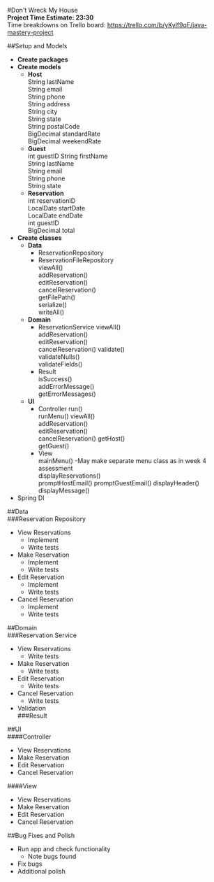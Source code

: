 #Don't Wreck My House  
**Project Time Estimate: 23:30**  
Time breakdowns on Trello board: 
https://trello.com/b/yKylf9qF/java-mastery-project

##Setup and Models
- **Create packages**
- **Create models** 
  - **Host**  
    String lastName  
    String email  
    String phone  
    String address  
    String city  
    String state  
    String postalCode  
    BigDecimal standardRate  
    BigDecimal weekendRate
  - **Guest**  
    int guestID
    String firstName  
    String lastName  
    String email  
    String phone  
    String state
  - **Reservation**  
    int reservationID  
    LocalDate startDate  
    LocalDate endDate  
    int guestID  
    BigDecimal total
- **Create classes**  
  - **Data**
    - ReservationRepository
    - ReservationFileRepository  
      viewAll()  
      addReservation()  
      editReservation()  
      cancelReservation()  
      getFilePath()  
      serialize()  
      writeAll()
  - **Domain**
    - ReservationService
      viewAll()  
      addReservation()  
      editReservation()  
      cancelReservation()
      validate()  
      validateNulls()  
      validateFields()
    - Result  
      isSuccess()  
      addErrorMessage()  
      getErrorMessages()
  - **UI**
    - Controller
      run()  
      runMenu()
      viewAll()  
      addReservation()  
      editReservation()  
      cancelReservation()
      getHost()  
      getGuest()  
    - View  
      mainMenu()  -May make separate menu class as in week 4 assessment  
      displayReservations()  
      promptHostEmail()
      promptGuestEmail()
      displayHeader()  
      displayMessage()  
- Spring DI

##Data  
###Reservation Repository
- View Reservations
    - Implement
    - Write tests
- Make Reservation
    - Implement
    - Write tests
- Edit Reservation
    - Implement
    - Write tests
- Cancel Reservation
    - Implement
    - Write tests

##Domain  
###Reservation Service
- View Reservations
  - Write tests
- Make Reservation
  - Write tests
- Edit Reservation
  - Write tests
- Cancel Reservation
  - Write tests
- Validation  
###Result

##UI  
####Controller  
- View Reservations
- Make Reservation
- Edit Reservation
- Cancel Reservation  

####View  
- View Reservations
- Make Reservation
- Edit Reservation
- Cancel Reservation

##Bug Fixes and Polish
- Run app and check functionality
    - Note bugs found
- Fix bugs
- Additional polish